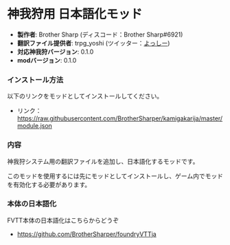# 神我狩用 日本語化モッド

* **製作者**: Brother Sharp (ディスコード：Brother Sharp#6921)
* **翻訳ファイル提供者**: trpg_yoshi (ツイッター：[よっしー](https://twitter.com/trpg_yoshi))
* **対応神我狩バージョン**: 0.1.0
* **modバージョン**: 0.1.0

### インストール方法

以下のリンクをモッドとしてインストールしてください。

* リンク： https://raw.githubusercontent.com/BrotherSharper/kamigakarija/master/module.json

### 内容
神我狩システム用の翻訳ファイルを追加し、日本語化するモッドです。

このモッドを使用するには先にモッドとしてインストールし、ゲーム内でモッドを有効化する必要があります。


### 本体の日本語化
FVTT本体の日本語化はこちらからどうぞ

* https://github.com/BrotherSharper/foundryVTTja